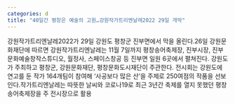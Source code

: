 ```yaml
---
categories: d
title: "40일간 평창은 예술의 고원…강원작가트리엔날레2022 29일 개막"
---
```

강원작가트리엔날레2022가 29일 강원도 평창군 진부면에서 막을 올린다.26일 강원문화재단에 따르면 강원작가트리엔날레는 11월 7일까지 평창송어축제장, 진부시장, 진부문화예술창작스튜디오, 월정사, 스페이스창공 등 진부면 일원 6곳에서 펼쳐진다. 강원도가 주최하고 평창군, 강원문화재단, 평창문화도시재단이 주관한다. 전시회는 강원도에 연고를 둔 작가 164개팀이 참여해 ‘사공보다 많은 산’을 주제로 250여점의 작품을 선보인다.작가트리엔날레는 따뜻한 날씨와 코로나19로 최근 3년간 축제를 열지 못했던 평창송어축제장을 주 전시장으로 활용